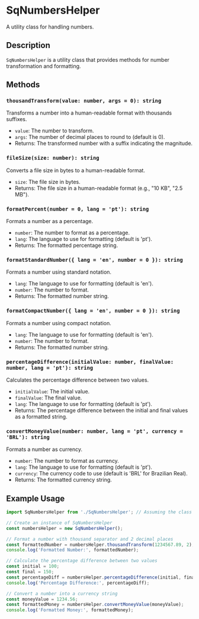 # SqNumbersHelper

A utility class for handling numbers.

## Description

`SqNumbersHelper` is a utility class that provides methods for number transformation and formatting.

## Methods

### `thousandTransform(value: number, args = 0): string`

Transforms a number into a human-readable format with thousands suffixes.

- `value`: The number to transform.
- `args`: The number of decimal places to round to (default is 0).
- Returns: The transformed number with a suffix indicating the magnitude.

### `fileSize(size: number): string`

Converts a file size in bytes to a human-readable format.

- `size`: The file size in bytes.
- Returns: The file size in a human-readable format (e.g., "10 KB", "2.5 MB").

### `formatPercent(number = 0, lang = 'pt'): string`

Formats a number as a percentage.

- `number`: The number to format as a percentage.
- `lang`: The language to use for formatting (default is 'pt').
- Returns: The formatted percentage string.

### `formatStandardNumber({ lang = 'en', number = 0 }): string`

Formats a number using standard notation.

- `lang`: The language to use for formatting (default is 'en').
- `number`: The number to format.
- Returns: The formatted number string.

### `formatCompactNumber({ lang = 'en', number = 0 }): string`

Formats a number using compact notation.

- `lang`: The language to use for formatting (default is 'en').
- `number`: The number to format.
- Returns: The formatted number string.

### `percentageDifference(initialValue: number, finalValue: number, lang = 'pt'): string`

Calculates the percentage difference between two values.

- `initialValue`: The initial value.
- `finalValue`: The final value.
- `lang`: The language to use for formatting (default is 'pt').
- Returns: The percentage difference between the initial and final values as a formatted string.

### `convertMoneyValue(number: number, lang = 'pt', currency = 'BRL'): string`

Formats a number as currency.

- `number`: The number to format as currency.
- `lang`: The language to use for formatting (default is 'pt').
- `currency`: The currency code to use (default is 'BRL' for Brazilian Real).
- Returns: The formatted currency string.


## Example Usage

```typescript
import SqNumbersHelper from './SqNumbersHelper'; // Assuming the class is in a file named SqNumbersHelper.js

// Create an instance of SqNumbersHelper
const numbersHelper = new SqNumbersHelper();

// Format a number with thousand separator and 2 decimal places
const formattedNumber = numbersHelper.thousandTransform(1234567.89, 2);
console.log('Formatted Number:', formattedNumber);

// Calculate the percentage difference between two values
const initial = 100;
const final = 150;
const percentageDiff = numbersHelper.percentageDifference(initial, final);
console.log('Percentage Difference:', percentageDiff);

// Convert a number into a currency string
const moneyValue = 1234.56;
const formattedMoney = numbersHelper.convertMoneyValue(moneyValue);
console.log('Formatted Money:', formattedMoney);
```
